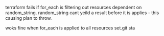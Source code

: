 terraform fails if for_each is filtering out resources dependent on random_string. random_string cant yeild a result before it is applies - this causing plan to throw.

woks fine when for_each is applied to all resources set.git sta